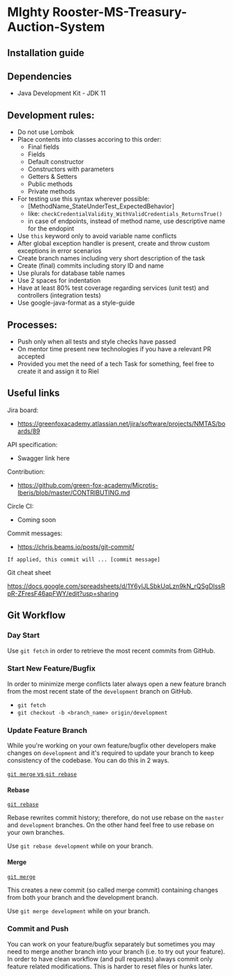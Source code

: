 # MIghty Rooster-MS-Treasury-Auction-System

## Installation guide


## Dependencies

- Java Development Kit - JDK 11

## Development rules:

- Do not use Lombok
- Place contents into classes accoring to this order:
  - Final fields
  - Fields
  - Default constructor
  - Constructors with parameters
  - Getters & Setters
  - Public methods
  - Private methods
- For testing use this syntax wherever possible: 
  - [MethodName_StateUnderTest_ExpectedBehavior]
  - like: `checkCredentialValidity_WithValidCredentials_ReturnsTrue()`
  - in case of endpoints, instead of method name, use descriptive name for the endopint
- Use `this` keyword only to avoid variable name conflicts
- After global exception handler is present, create and throw custom exceptions in error scenarios
- Create branch names including very short description of the task
- Create (final) commits including story ID and name
- Use plurals for database table names
- Use 2 spaces for indentation
- Have at least 80% test coverage regarding services (unit test) and controllers (integration tests)
- Use google-java-format as a style-guide

## Processes:
- Push only when all tests and style checks have passed
- On mentor time present new technologies if you have a relevant PR accepted
- Provided you met the need of a tech Task for something, feel free to create it and assign it to Riel

## Useful links


Jira board:

- https://greenfoxacademy.atlassian.net/jira/software/projects/NMTAS/boards/89

API specification:

- Swagger link here

Contribution:

- https://github.com/green-fox-academy/Microtis-Iberis/blob/master/CONTRIBUTING.md

Circle CI:

- Coming soon

Commit messages:

- https://chris.beams.io/posts/git-commit/

`If applied, this commit will ... [commit message]`

Git cheat sheet

https://docs.google.com/spreadsheets/d/1Y6ylJLSbkUqLzn9kN_rQSgDlssRpR-ZFresF46apFWY/edit?usp=sharing

## Git Workflow

### Day Start

Use `git fetch` in order to retrieve the most recent commits from GitHub.

### Start New Feature/Bugfix

In order to minimize merge conflicts later always open a new feature branch from the most recent state of the `development` branch on GitHub.

- `git fetch`
- `git checkout -b <branch_name> origin/development`

### Update Feature Branch

While you're working on your own feature/bugfix other developers make changes on `development` and it's required to update your branch to keep consistency of the codebase. You can do this in 2 ways.

[`git merge` vs `git rebase`](https://www.atlassian.com/git/tutorials/merging-vs-rebasing)

#### Rebase

[`git rebase`](https://www.atlassian.com/git/tutorials/rewriting-history/git-rebase)

Rebase rewrites commit history; therefore, do not use rebase on the `master` and `development` branches.
On the other hand feel free to use rebase on your own branches.

Use `git rebase development` while on your branch.

#### Merge

[`git merge`](https://www.atlassian.com/git/tutorials/using-branches/git-merge)

This creates a new commit (so called merge commit) containing changes from both your branch and the development branch.

Use `git merge development` while on your branch.

### Commit and Push

You can work on your feature/bugfix separately but sometimes you may need to merge another branch into your branch (i.e. to try out your feature). In order to have clean workflow (and pull requests) always commit only feature related modifications. This is harder to reset files or hunks later.
